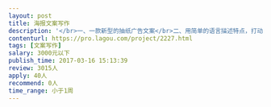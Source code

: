 ```yaml
---                
layout: post       
title: 海报文案写作           
description: '</br>一、一款新型的抽纸广告文案</br>二、用简单的语言描述特点，打动用户</br>三、类似小米产品系列广告的风格</br>'     
contenturl: https://pro.lagou.com/project/2227.html      
tags: [文案写作]            
salary: 3000元以下          
publish_time: 2017-03-16 15:13:39         
review: 3015人                   
apply: 40人                   
recommend: 0人                   
time_range: 小于1周              
---                 
```


